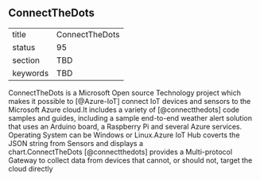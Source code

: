 ## ConnectTheDots


|          |                |
| -------- | -------------- |
| title    | ConnectTheDots |
| status   | 95             |
| section  | TBD            |
| keywords | TBD            |




ConnectTheDots is a Microsoft Open source Technology project which makes
it possible to [@Azure-IoT] connect IoT devices and sensors to the
Microsoft Azure cloud.It includes a variety of [@connectthedots] code
samples and guides, including a sample end-to-end weather alert solution
that uses an Arduino board, a Raspberry Pi and several Azure services.
Operating System can be Windows or Linux.Azure IoT Hub coverts the JSON
string from Sensors and displays a
chart.ConnectTheDots [@connectthedots] provides a Multi-protocol Gateway
to collect data from devices that cannot, or should not, target the
cloud directly
